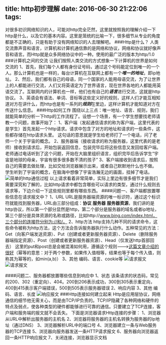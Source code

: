 title: http初步理解
date: 2016-06-30 21:22:06
tags:
---

对很多初识网络知识的人，可能对http完全茫然，这里就按照我的理解介绍一下http是什么，以及它的基本内容。这里是笼统的比喻一下，很多细节从专业的角度都是不正确的，只是有助于没有网络知识的人去理解吧。
###Http是什么？
人类交流靠声音和语言，计算机和计算机通信靠的是网络和协议，网络和协议就好像声音和语言。而Http就是众多网络协议中的一种。使用的最广泛的版本为http/1.0
###计算机之间的交流
让我们按照人类交流的方式想象一下计算机的世界是如何交流的
1、首先，我们每个人都有身份证号码，通过这个号码能定位到唯一的一个人。那么计算机也是一样的，每台计算机在互联网上都有一个***唯一的地址***，即ip地址。
2、然后，我们都有自己的母语，同一个国家的人能用母语交流，为了让世界上的人都能进行交流，人们又将英语定为了世界语言，现在世界各地的人都能用英语交流了。互联网内的计算机也一样，他们也有自己的***语言***进行交流，这就是http协议。
3、英语会有语法、单词、音标等这些定义好的规则，这样人们才能互相知道对方在讲什么，而http也是有一系列的***规则***在里边，这样计算机才能知道对方在传送什么信息。
###Http如何工作
围绕以上三点：唯一地址、语言、规则，我们就能简单的分析一下http的工作流程了。设想一个场景，有一个学生想要找老师请教一个问题，故事开始了：
1、客户端（发起通信请求的称为客户端，这里代表的是学生）首先发起一个http请求。请求中包含了对方的地址和请求的一些条件，这些都存储在http请求头里。
这句话的意思就是学生给老师打了一个电话，问了老师一个关于宇宙的概念。
2、服务器端（接收请求的称为服务器，这里代表的是老师）接收到请求后，开始包装返回信息，包装完毕后将这些信息又发回给客户端。
老师通过电话听到了这个问题，开始在大脑里组织语言，组织完毕后告诉学生“宇宙是地球的母亲，宇宙有很多很多数不清的孩子”
3、客户端接收到请求后，按照自己的需要去做处理，比如交给浏览器展示出来，或者自己默默地什么也不做。
学生听到了宇宙的概念，在脑海中想像了宇宙浩瀚无边的画面，挂掉了电话。
![简单的http通信过程](../../../../images/http1.png)
以上请求看着非常简单，实际上里边有很多细节才是我们需要深究和了解的，比如http请求中都包含哪些可以请求的类型，通过什么规则去请求等，下边介绍一下这些规则里都有哪些东西。
####问题一、客户端都放置哪些信息在请求报文中？
1、URL
URL是服务器端资源的唯一标识符，通过这个标识符就能找到服务器，URL由三部分组成：**协议** **服务器** **服务器资源**，我们讲的是http协议，所以第一个部分显然是http，第二个部分是服务器的域名或者ip地址，第三个部分是具体资源的名称或路径，比如http://www.bing.com/index.html，三个部分的连接符分别为://和/。
2、http方法
http支持几种不同的请求命令，这些命令被称为http方法，这个方法会告诉服务器执行什么动作。五种常见的方法：Get（向客户端发送资源）、Put（创建或者更新服务器资源）、Delete（删除服务器端指定资源）、Post（创建或者更新服务器资源）、Head（仅发送http首部回去）
这里的put和post总是会被混淆如何用，遵循这个规则--->[这篇文章介绍的很好](http://www.oschina.net/translate/put-or-post)（幂等的意思：对于两个参数，如果传入值相等，结果也等于每个传入值，则称其为幂等的，如min(a,b)）
3、其他
编码、语言、cookie等
![请求报文](../../../../images/http2.png)
![请求报文](../../../../images/http3.png)

####问题二、服务器都放置哪些信息到响应中
1、状态
该条请求的状态码，常见的200、302（重定向）、404。200到206表示成功，300到305表示重定向，400到415表示客户端错误，500到505表示服务器错误
2、响应内容
3、其他
编码、语言、长度
![响应报文](../../../../images/http4.png)
###Http连接如何建立起来
Http是应用层协议，网络通信的细节他无需关心，而是由TCP/IP负责的。TCP/IP隐藏了各种网络和硬件的特点及弱点，使各种类型的硬件都能够进行可靠的通信。只要建立了TCP连接，客户端和服务端的报文就不会丢失。
下面是浏览器请求Http连接的步骤：
1、浏览器从URL中解析出服务器的主机名
2、浏览器将服务器的主机名转换为服务器的Ip地址（通过DNS）
3、浏览器解析URL中的端口号
4、浏览器建立一条与Web服务器的TCP连接
5、浏览器向服务器发送一条HTTP请求报文
6、服务器向浏览器返回一条HTTP响应报文
7、关闭连接，浏览器显示文档


